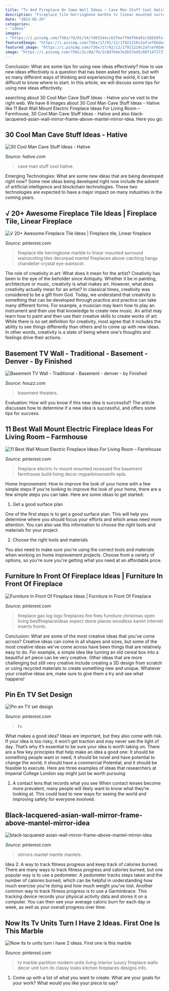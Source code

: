 ```yaml
---
title: "Tv And Fireplace On Same Wall Ideas ~ Cave Man Stuff Cool Hative"
description: "Fireplace tile herringbone marble tv linear mounted surround wainscoting tiles decorpad mantel fireplaces above catching hangs chandelier crystal eye wainscot"
date: "2023-05-29"
categories:
- "ideas"
images:
- "https://i.pinimg.com/736x/7d/01/54/7d01544cc62fee7f9df6bd41c56b59fa.jpg"
featuredImage: "https://i.pinimg.com/736x/17/92/12/17921219c2afcef6bdec6dc57be4d183.jpg"
featured_image: "https://i.pinimg.com/736x/17/92/12/17921219c2afcef6bdec6dc57be4d183.jpg"
image: "https://i.pinimg.com/736x/2c/8d/7b/2c8d7b4e7e2b57ed5c68f14727370e82.jpg"
---
```



Conclusion: What are some tips for using new ideas effectively?
How to use new ideas effectively is a question that has been asked for years, but with so many different ways of thinking and experiencing the world, it can be difficult to know where to start. In this article, we will discuss some tips for using new ideas effectively.

	

		
searching about 30 Cool Man Cave Stuff Ideas - Hative you've visit to the right web. We have 8 Images about 30 Cool Man Cave Stuff Ideas - Hative like 11 Best Wall Mount Electric Fireplace Ideas For Living Room – Farmhouse, 30 Cool Man Cave Stuff Ideas - Hative and also black-lacquered-asian-wall-mirror-frame-above-mantel-mirror-idea. Here you go:
		
    
## 30 Cool Man Cave Stuff Ideas - Hative

<img loading=lazy src="https://hative.com/wp-content/uploads/2015/06/man-cave-stuff/32-man-cave-stuff-ideas.jpg" onerror="this.onerror=null;this.src='https://tse2.mm.bing.net/th?id=OIP.ym7RTeEPnDHQA1SbX95aAwHaO0&amp;pid=15.1';" alt="30 Cool Man Cave Stuff Ideas - Hative">

_Source: hative.com_

>cave man stuff cool hative. 

	

Emerging Technologies: What are some new ideas that are being developed right now?
Some new ideas being developed right now include the advent of artificial intelligence and blockchain technologies. These two technologies are expected to have a major impact on many industries in the coming years.

    
## √ 20+ Awesome Fireplace Tile Ideas | Fireplace Tile, Linear Fireplace

<img loading=lazy src="https://i.pinimg.com/736x/7d/01/54/7d01544cc62fee7f9df6bd41c56b59fa.jpg" onerror="this.onerror=null;this.src='https://tse2.mm.bing.net/th?id=OIP.0D-hvXvBQiC85uT3nESnRgHaLH&amp;pid=15.1';" alt="√ 20+ Awesome Fireplace Tile Ideas | Fireplace tile, Linear fireplace">

_Source: pinterest.com_

>fireplace tile herringbone marble tv linear mounted surround wainscoting tiles decorpad mantel fireplaces above catching hangs chandelier crystal eye wainscot. 

	

The role of creativity in art: What does it mean for the artist?
Creativity has been in the eye of the beholder since Antiquity. Whether it be in painting, architecture or music, creativity is what makes art. However, what does creativity actually mean for an artist? In classical times, creativity was considered to be a gift from God. Today, we understand that creativity is something that can be developed through practice and practice can take many different forms. For example, a musician may learn how to play an instrument and then use that knowledge to create new music. An artist may learn how to paint and then use their creative skills to create works of art. While there is no set definition for creativity, most agree that it includes the ability to see things differently than others and to come up with new ideas. In other words, creativity is a state of being where one's thoughts and feelings drive their actions.

    
## Basement TV Wall - Traditional - Basement - Denver - By Finished

<img loading=lazy src="http://st.houzz.com/simgs/f131e96c01523110_4-1014/traditional-basement.jpg" onerror="this.onerror=null;this.src='https://tse3.mm.bing.net/th?id=OIP.eb8E-HemE7ZJfri2ckEiwAHaFQ&amp;pid=15.1';" alt="Basement TV Wall - Traditional - Basement - denver - by Finished">

_Source: houzz.com_

>basement theaters. 

	

Evaluation: How will you know if this new idea is successful?
The article discusses how to determine if a new idea is successful, and offers some tips for success.

    
## 11 Best Wall Mount Electric Fireplace Ideas For Living Room – Farmhouse

<img loading=lazy src="https://i.pinimg.com/736x/5c/91/5e/5c915ee34c86bc8328c75def0547991b.jpg" onerror="this.onerror=null;this.src='https://tse4.mm.bing.net/th?id=OIP.B8YsTCcYJv8sff5mUIE-NQHaJ4&amp;pid=15.1';" alt="11 Best Wall Mount Electric Fireplace Ideas For Living Room – Farmhouse">

_Source: pinterest.com_

>fireplace electric tv mount mounted recessed fire basement farmhouse build living decor myparkinsonsinfo epla. 

	

Home Improvement: How to improve the look of your home with a few simple steps
If you're looking to improve the look of your home, there are a few simple steps you can take. Here are some ideas to get started:
1. Get a good surface plan

One of the first steps is to get a good surface plan. This will help you determine where you should focus your efforts and which areas need more attention. You can also use this information to choose the right tools and materials for your project.

2. Choose the right tools and materials

You also need to make sure you're using the correct tools and materials when working on home improvement projects. Choose from a variety of options, so you're sure you're getting what you need at an affordable price.


    
## Furniture In Front Of Fireplace Ideas | Furniture In Front Of Fireplace

<img loading=lazy src="https://i.pinimg.com/736x/17/92/12/17921219c2afcef6bdec6dc57be4d183.jpg" onerror="this.onerror=null;this.src='https://tse4.mm.bing.net/th?id=OIP.rdRb-iSvCI8Lj8dwJmCSSAHaLH&amp;pid=15.1';" alt="Furniture In Front Of Fireplace Ideas | Furniture In Front Of Fireplace">

_Source: pinterest.com_

>fireplace gas log logs fireplaces fire fires furniture christmas open living bestfireplaceideas expect stone places woodless kamin internet inserts fronts. 

	

Conclusion: What are some of the most creative ideas that you've come across?
Creative ideas can come in all shapes and sizes, but some of the most creative ideas we've come across have been things that are relatively easy to do. For example, a simple idea like turning an old cereal box into a beautiful art piece can be very creative. Other ideas that are more challenging but still very creative include creating a 3D design from scratch or using recycled materials to create something new and unique. Whatever your creative ideas are, make sure to give them a try and see what happens!

    
## Pin En TV Set Design

<img loading=lazy src="https://i.pinimg.com/736x/2c/8d/7b/2c8d7b4e7e2b57ed5c68f14727370e82.jpg" onerror="this.onerror=null;this.src='https://tse3.mm.bing.net/th?id=OIP.uwULmIcjzIv8YpVTnBlwuwHaJ4&amp;pid=15.1';" alt="Pin en TV set design">

_Source: pinterest.com_

>tv. 

	

What makes a good idea?
Ideas are important, but they also come with risk. If your idea is too risky, it won’t get traction and may never see the light of day. That’s why it’s essential to be sure your idea is worth taking on. There are a few key principles that help make an idea a good one: It should be something people want or need; it should be novel and have potential to change the world; it should have a commercial Potential; and it should be feasible to execute. Here are three examples of ideas that researchers at Imperial College London say might just be worth pursuing: 
1. A contact lens that records what you see When contact lenses become more prevalent, many people will likely want to know what they’re looking at. This could lead to new ways for seeing the world and improving safety for everyone involved.

    
## Black-lacquered-asian-wall-mirror-frame-above-mantel-mirror-idea

<img loading=lazy src="https://i.pinimg.com/736x/00/68/c3/0068c377aa140d1d262377ca3ebe7d6d--fireplace-living-rooms-wall-fireplaces.jpg" onerror="this.onerror=null;this.src='https://tse4.mm.bing.net/th?id=OIP.uPTenZVH-k6-arPK760qrQHaLH&amp;pid=15.1';" alt="black-lacquered-asian-wall-mirror-frame-above-mantel-mirror-idea">

_Source: pinterest.com_

>mirrors mantel mantle mantels. 

	

Idea 2: A way to track fitness progress and keep track of calories burned.
There are many ways to track fitness progress and calories burned, but one popular way is to use a pedometer. A pedometer tracks steps taken and the number of calories burned, which can be helpful in understanding how much exercise you're doing and how much weight you've lost. Another common way to track fitness progress is to use a Garminbrace. This tracking device records your physical activity data and stores it on a computer. You can then see your average caloric burn for each day or week, as well as your overall progress over time.

    
## Now Its Tv Units Turn I Have 2 Ideas. First One Is This Marble

<img loading=lazy src="https://i.pinimg.com/736x/96/91/18/96911832428f38fa1624dd0af084d9db--tv-units-now-it.jpg" onerror="this.onerror=null;this.src='https://tse2.mm.bing.net/th?id=OIP.70VzUEdSeRTGG3nd3tkwNgAAAA&amp;pid=15.1';" alt="Now its tv units turn i have 2 ideas. First one is this marble">

_Source: pinterest.com_

>tv marble partition modern units living interior luxury fireplace walls decor unit turn its classy looks kitchen fireplaces designs info. 

	

1. Come up with a list of what you want to create. What are your goals for your work? What would you like your piece to say? 

